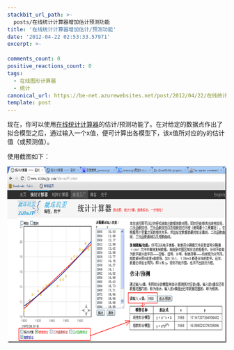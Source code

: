 ```yaml
---
stackbit_url_path: >-
  posts/在线统计计算器增加估计预测功能
title: '在线统计计算器增加估计/预测功能'
date: '2012-04-22 02:53:33.57971'
excerpt: >-
  
comments_count: 0
positive_reactions_count: 0
tags: 
  - 在线图形计算器
  - 统计
canonical_url: https://be-net.azurewebsites.net/post/2012/04/22/在线统计计算器增加估计预测功能
template: post
---
```

<p>现在，你可以使用<a title="在线统计计算器" href="http://www.zizhujy.com/zh-cn/Ploter" target="_blank">在线统计计算器</a>的估计/预测功能了。在对给定的数据点作出了拟合模型之后，通过输入一个x值，便可计算出各模型下，该x值所对应的y的估计值（或预测值）。</p>  <p>使用截图如下：</p>  <p><a title="在线统计计算器" href="http://www.zizhujy.com/zh-cn/Ploter"><img style="border-bottom: 0px; border-left: 0px; display: inline; border-top: 0px; border-right: 0px" title="在线统计计算器" border="0" alt="在线统计计算器" src="https://raw.githubusercontent.com/Jeff-Tian/blogengine.net/master/Source/BlogEngine/BlogEngine.NET/App_Data/files/image_510.png" width="677" height="406" /></a></p>